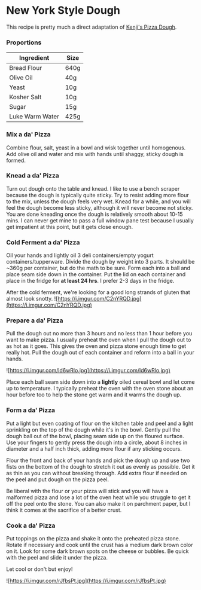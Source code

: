 # New York Style Dough

This recipe is pretty much a direct adaptation of [Kenji's Pizza Dough](https://www.seriouseats.com/recipes/2010/10/new-york-style-pizza.html).

### Proportions

| Ingredient  | Size |
| ----------- | ---- |
| Bread Flour | 640g |
| Olive Oil | 40g |
| Yeast | 10g |
| Kosher Salt | 10g |
| Sugar | 15g |
| Luke Warm Water | 425g |

### Mix a da' Pizza
Combine flour, salt, yeast in a bowl and wisk together until homogenous. Add olive oil and water and mix with hands until shaggy, sticky dough is formed.

### Knead a da' Pizza
Turn out dough onto the table and knead. I like to use a bench scraper because the dough is typically quite sticky. Try to resist adding more flour to the mix, unless the dough feels very wet. Knead for a while, and you will feel the dough become less sticky, although it will never become not sticky. You are done kneading once the dough is relatively smooth about 10-15 mins. I can never get mine to pass a full window pane test because I usually get impatient at this point, but it gets close enough. 

### Cold Ferment a da' Pizza
Oil your hands and lightly oil 3 deli containers/empty yogurt containers/tupperware. Divide the dough by weight into 3 parts. It should be ~360g per container, but do the math to be sure. Form each into a ball and place seam side down in the container. Put the lid on each container and place in the fridge for __at least 24 hrs__. I prefer 2-3 days in the fridge.

After the cold ferment, we're looking for a good long strands of gluten that almost look snotty.
![https://i.imgur.com/C2nYRQD.jpg](https://i.imgur.com/C2nYRQD.jpg)


### Prepare a da' Pizza
Pull the dough out no more than 3 hours and no less than 1 hour before you want to make pizza. I usually preheat the oven when I pull the dough out to as hot as it goes. This gives the oven and pizza stone enough time to get really hot. Pull the dough out of each container and reform into a ball in your hands. 

![https://i.imgur.com/ld6wRlo.jpg](https://i.imgur.com/ld6wRlo.jpg)


Place each ball seam side down into a __lightly__ oiled cereal bowl and let come up to temperature. I typically preheat the oven with the oven stone about an hour before too to help the stone get warm and it warms the dough up.

### Form a da' Pizza
Put a light but even coating of flour on the kitchen table and peel and a light sprinkling on the top of the dough while it's in the bowl. Gently pull the dough ball out of the bowl, placing seam side up on the floured surface. Use your fingers to gently press the dough into a circle, about 8 inches in diameter and a half inch thick, adding more flour if any sticking occurs. 

Flour the front and back of your hands and pick the dough up and use two fists on the bottom of the dough to stretch it out as evenly as possible. Get it as thin as you can without breaking through. Add extra flour if needed on the peel and put dough on the pizza peel.

Be liberal with the flour or your pizza will stick and you will have a malformed pizza and lose a lot of the oven heat while you struggle to get it off the peel onto the stone. You can also make it on parchment paper, but I think it comes at the sacrifice of a better crust.

### Cook a da' Pizza
Put toppings on the pizza and shake it onto the preheated pizza stone. Rotate if necessary and cook until the crust has a medium dark brown color on it. Look for some dark brown spots on the cheese or bubbles. Be quick with the peel and slide it under the pizza. 

Let cool or don't but enjoy!

![https://i.imgur.com/rJfbsPt.jpg](https://i.imgur.com/rJfbsPt.jpg)

